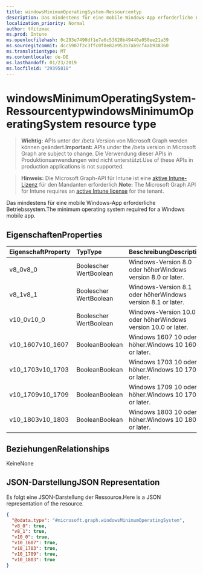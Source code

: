 ```yaml
---
title: windowsMinimumOperatingSystem-Ressourcentyp
description: Das mindestens für eine mobile Windows-App erforderliche Betriebssystem.
localization_priority: Normal
author: tfitzmac
ms.prod: Intune
ms.openlocfilehash: 0c293e7490df1e7a6c53628b49440a050ee21a39
ms.sourcegitcommit: dcc5907f2c3ffc0f0e82e953b7ab9cf4ab938360
ms.translationtype: MT
ms.contentlocale: de-DE
ms.lasthandoff: 01/23/2019
ms.locfileid: "29395818"
---
```

# <a name="windowsminimumoperatingsystem-resource-type"></a><span data-ttu-id="c710a-103">windowsMinimumOperatingSystem-Ressourcentyp</span><span class="sxs-lookup"><span data-stu-id="c710a-103">windowsMinimumOperatingSystem resource type</span></span>

> <span data-ttu-id="c710a-104">**Wichtig:** APIs unter der /beta Version von Microsoft Graph werden können geändert.</span><span class="sxs-lookup"><span data-stu-id="c710a-104">**Important:** APIs under the /beta version in Microsoft Graph are subject to change.</span></span> <span data-ttu-id="c710a-105">Die Verwendung dieser APIs in Produktionsanwendungen wird nicht unterstützt.</span><span class="sxs-lookup"><span data-stu-id="c710a-105">Use of these APIs in production applications is not supported.</span></span>

> <span data-ttu-id="c710a-106">**Hinweis:** Die Microsoft Graph-API für Intune ist eine [aktive Intune-Lizenz](https://go.microsoft.com/fwlink/?linkid=839381) für den Mandanten erforderlich.</span><span class="sxs-lookup"><span data-stu-id="c710a-106">**Note:** The Microsoft Graph API for Intune requires an [active Intune license](https://go.microsoft.com/fwlink/?linkid=839381) for the tenant.</span></span>

<span data-ttu-id="c710a-107">Das mindestens für eine mobile Windows-App erforderliche Betriebssystem.</span><span class="sxs-lookup"><span data-stu-id="c710a-107">The minimum operating system required for a Windows mobile app.</span></span>

## <a name="properties"></a><span data-ttu-id="c710a-108">Eigenschaften</span><span class="sxs-lookup"><span data-stu-id="c710a-108">Properties</span></span>
|<span data-ttu-id="c710a-109">Eigenschaft</span><span class="sxs-lookup"><span data-stu-id="c710a-109">Property</span></span>|<span data-ttu-id="c710a-110">Typ</span><span class="sxs-lookup"><span data-stu-id="c710a-110">Type</span></span>|<span data-ttu-id="c710a-111">Beschreibung</span><span class="sxs-lookup"><span data-stu-id="c710a-111">Description</span></span>|
|:---|:---|:---|
|<span data-ttu-id="c710a-112">v8_0</span><span class="sxs-lookup"><span data-stu-id="c710a-112">v8_0</span></span>|<span data-ttu-id="c710a-113">Boolescher Wert</span><span class="sxs-lookup"><span data-stu-id="c710a-113">Boolean</span></span>|<span data-ttu-id="c710a-114">Windows-Version 8.0 oder höher</span><span class="sxs-lookup"><span data-stu-id="c710a-114">Windows version 8.0 or later.</span></span>|
|<span data-ttu-id="c710a-115">v8_1</span><span class="sxs-lookup"><span data-stu-id="c710a-115">v8_1</span></span>|<span data-ttu-id="c710a-116">Boolescher Wert</span><span class="sxs-lookup"><span data-stu-id="c710a-116">Boolean</span></span>|<span data-ttu-id="c710a-117">Windows-Version 8.1 oder höher</span><span class="sxs-lookup"><span data-stu-id="c710a-117">Windows version 8.1 or later.</span></span>|
|<span data-ttu-id="c710a-118">v10_0</span><span class="sxs-lookup"><span data-stu-id="c710a-118">v10_0</span></span>|<span data-ttu-id="c710a-119">Boolescher Wert</span><span class="sxs-lookup"><span data-stu-id="c710a-119">Boolean</span></span>|<span data-ttu-id="c710a-120">Windows-Version 10.0 oder höher</span><span class="sxs-lookup"><span data-stu-id="c710a-120">Windows version 10.0 or later.</span></span>|
|<span data-ttu-id="c710a-121">v10_1607</span><span class="sxs-lookup"><span data-stu-id="c710a-121">v10_1607</span></span>|<span data-ttu-id="c710a-122">Boolean</span><span class="sxs-lookup"><span data-stu-id="c710a-122">Boolean</span></span>|<span data-ttu-id="c710a-123">Windows 1607 10 oder höher.</span><span class="sxs-lookup"><span data-stu-id="c710a-123">Windows 10 1607 or later.</span></span>|
|<span data-ttu-id="c710a-124">v10_1703</span><span class="sxs-lookup"><span data-stu-id="c710a-124">v10_1703</span></span>|<span data-ttu-id="c710a-125">Boolean</span><span class="sxs-lookup"><span data-stu-id="c710a-125">Boolean</span></span>|<span data-ttu-id="c710a-126">Windows 1703 10 oder höher.</span><span class="sxs-lookup"><span data-stu-id="c710a-126">Windows 10 1703 or later.</span></span>|
|<span data-ttu-id="c710a-127">v10_1709</span><span class="sxs-lookup"><span data-stu-id="c710a-127">v10_1709</span></span>|<span data-ttu-id="c710a-128">Boolean</span><span class="sxs-lookup"><span data-stu-id="c710a-128">Boolean</span></span>|<span data-ttu-id="c710a-129">Windows 1709 10 oder höher.</span><span class="sxs-lookup"><span data-stu-id="c710a-129">Windows 10 1709 or later.</span></span>|
|<span data-ttu-id="c710a-130">v10_1803</span><span class="sxs-lookup"><span data-stu-id="c710a-130">v10_1803</span></span>|<span data-ttu-id="c710a-131">Boolean</span><span class="sxs-lookup"><span data-stu-id="c710a-131">Boolean</span></span>|<span data-ttu-id="c710a-132">Windows 1803 10 oder höher.</span><span class="sxs-lookup"><span data-stu-id="c710a-132">Windows 10 1803 or later.</span></span>|

## <a name="relationships"></a><span data-ttu-id="c710a-133">Beziehungen</span><span class="sxs-lookup"><span data-stu-id="c710a-133">Relationships</span></span>
<span data-ttu-id="c710a-134">Keine</span><span class="sxs-lookup"><span data-stu-id="c710a-134">None</span></span>

## <a name="json-representation"></a><span data-ttu-id="c710a-135">JSON-Darstellung</span><span class="sxs-lookup"><span data-stu-id="c710a-135">JSON Representation</span></span>
<span data-ttu-id="c710a-136">Es folgt eine JSON-Darstellung der Ressource.</span><span class="sxs-lookup"><span data-stu-id="c710a-136">Here is a JSON representation of the resource.</span></span>
<!-- {
  "blockType": "resource",
  "@odata.type": "microsoft.graph.windowsMinimumOperatingSystem"
}
-->
``` json
{
  "@odata.type": "#microsoft.graph.windowsMinimumOperatingSystem",
  "v8_0": true,
  "v8_1": true,
  "v10_0": true,
  "v10_1607": true,
  "v10_1703": true,
  "v10_1709": true,
  "v10_1803": true
}
```




